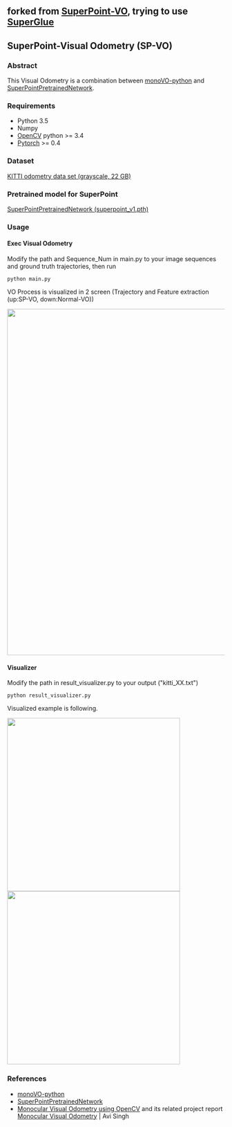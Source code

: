 ## forked from [SuperPoint-VO](https://github.com/Shiaoming/SuperPoint-VO), trying to use [SuperGlue](https://github.com/magicleap/SuperGluePretrainedNetwork)

## SuperPoint-Visual Odometry (SP-VO)
### Abstract
This Visual Odometry is a combination between 
[monoVO-python](https://github.com/uoip/monoVO-python) and [SuperPointPretrainedNetwork](https://github.com/MagicLeapResearch/SuperPointPretrainedNetwork).

### Requirements
* Python 3.5
* Numpy
* [OpenCV](https://opencv.org/) python >= 3.4
* [Pytorch](https://pytorch.org/) >= 0.4

### Dataset
[KITTI odometry data set (grayscale, 22 GB)](http://www.cvlibs.net/datasets/kitti/eval_odometry.php)

### Pretrained model for SuperPoint
[SuperPointPretrainedNetwork (superpoint_v1.pth)](https://github.com/MagicLeapResearch/SuperPointPretrainedNetwork)

### Usage
#### Exec Visual Odometry
Modify the path and Sequence_Num in main.py to your image sequences and ground truth trajectories, then run
```
python main.py
```
VO Process is visualized in 2 screen (Trajectory and Feature extraction (up:SP-VO, down:Normal-VO))

<img src="results/abstract.png" width=800> 

#### Visualizer
Modify the path in result_visualizer.py to your output ("kitti_XX.txt")
```
python result_visualizer.py
```
Visualized example is following.

<img src="results/kitti_10_fig1.png" width=400> <img src="results/kitti_10_fig2.png" width=400>

### References
* [monoVO-python](https://github.com/uoip/monoVO-python)
* [SuperPointPretrainedNetwork](https://github.com/MagicLeapResearch/SuperPointPretrainedNetwork)
* [Monocular Visual Odometry using OpenCV](http://avisingh599.github.io/vision/monocular-vo/) and its related project report [Monocular Visual Odometry](http://avisingh599.github.io/assets/ugp2-report.pdf) | Avi Singh